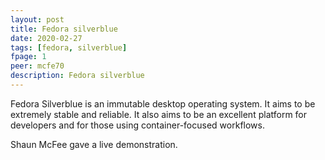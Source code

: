 ```yaml
---
layout: post
title: Fedora silverblue
date: 2020-02-27
tags: [fedora, silverblue]
fpage: 1
peer: mcfe70
description: Fedora silverblue 
---
```

Fedora Silverblue is an immutable desktop operating system. It aims to be extremely stable and reliable. It also aims to be an excellent platform for developers and for those using container-focused workflows.

Shaun McFee gave a live demonstration.


